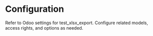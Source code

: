 # Configuration

Refer to Odoo settings for test_xlsx_export. Configure related models, access rights, and options as needed.
